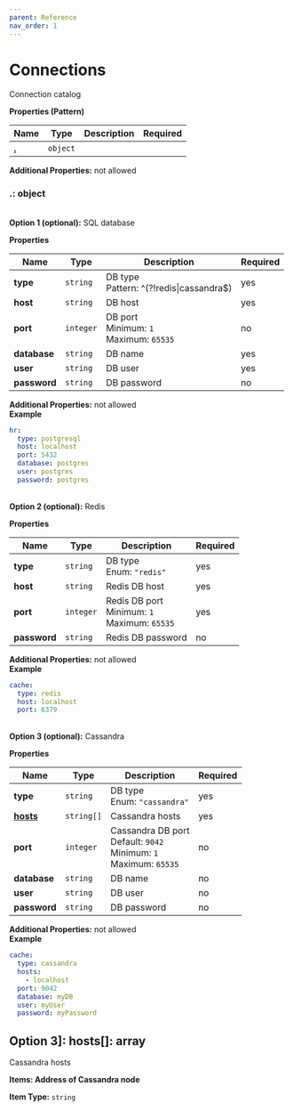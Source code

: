 ```yaml
---
parent: Reference
nav_order: 1
---
```


# Connections

Connection catalog


**Properties (Pattern)**

|Name|Type|Description|Required|
|----|----|-----------|--------|
|[**\.**](#)|`object`|||

**Additional Properties:** not allowed  
<a name=""></a>
### \.: object

   
**Option 1 (optional):** 
SQL database


**Properties**

|Name|Type|Description|Required|
|----|----|-----------|--------|
|**type**|`string`|DB type<br/>Pattern: ^\(?\!redis\|cassandra$\)<br/>|yes|
|**host**|`string`|DB host<br/>|yes|
|**port**|`integer`|DB port<br/>Minimum: `1`<br/>Maximum: `65535`<br/>|no|
|**database**|`string`|DB name<br/>|yes|
|**user**|`string`|DB user<br/>|yes|
|**password**|`string`|DB password<br/>|no|

**Additional Properties:** not allowed  
**Example**

```yaml
hr:
  type: postgresql
  host: localhost
  port: 5432
  database: postgres
  user: postgres
  password: postgres

```


   
**Option 2 (optional):** 
Redis


**Properties**

|Name|Type|Description|Required|
|----|----|-----------|--------|
|**type**|`string`|DB type<br/>Enum: `"redis"`<br/>|yes|
|**host**|`string`|Redis DB host<br/>|yes|
|**port**|`integer`|Redis DB port<br/>Minimum: `1`<br/>Maximum: `65535`<br/>|yes|
|**password**|`string`|Redis DB password<br/>|no|

**Additional Properties:** not allowed  
**Example**

```yaml
cache:
  type: redis
  host: localhost
  port: 6379

```


   
**Option 3 (optional):** 
Cassandra


**Properties**

|Name|Type|Description|Required|
|----|----|-----------|--------|
|**type**|`string`|DB type<br/>Enum: `"cassandra"`<br/>|yes|
|[**hosts**](#option3hosts)|`string[]`|Cassandra hosts<br/>|yes|
|**port**|`integer`|Cassandra DB port<br/>Default: `9042`<br/>Minimum: `1`<br/>Maximum: `65535`<br/>|no|
|**database**|`string`|DB name<br/>|no|
|**user**|`string`|DB user<br/>|no|
|**password**|`string`|DB password<br/>|no|

**Additional Properties:** not allowed  
**Example**

```yaml
cache:
  type: cassandra
  hosts:
    - localhost
  port: 9042
  database: myDB
  user: myUser
  password: myPassword

```


<a name="option3hosts"></a>
## Option 3\]: hosts\[\]: array

Cassandra hosts


**Items: Address of Cassandra node**

**Item Type:** `string`  

